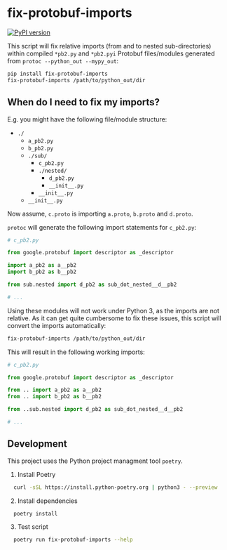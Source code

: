# fix-protobuf-imports

[![PyPI version](https://badge.fury.io/py/fix-protobuf-imports.svg)](https://badge.fury.io/py/fix-protobuf-imports)

This script will fix relative imports (from and to nested sub-directories) within compiled `*pb2.py` and `*pb2.pyi` Protobuf files/modules generated from `protoc --python_out --mypy_out`:

```bash
pip install fix-protobuf-imports
fix-protobuf-imports /path/to/python_out/dir
```

## When do I need to fix my imports?

E.g. you might have the following file/module structure:

- `./`
  - `a_pb2.py`
  - `b_pb2.py`
  - `./sub/`
    - `c_pb2.py`
    - `./nested/`
      - `d_pb2.py`
      - `__init__.py`
    - `__init__.py`
  - `__init__.py`

Now assume, `c.proto` is importing `a.proto`, `b.proto` and `d.proto`.

`protoc` will generate the following import statements for `c_pb2.py`:

```python
# c_pb2.py

from google.protobuf import descriptor as _descriptor

import a_pb2 as a__pb2
import b_pb2 as b__pb2

from sub.nested import d_pb2 as sub_dot_nested__d__pb2

# ...
```

Using these modules will not work under Python 3, as the imports are not relative. As it can get quite cumbersome to fix these issues, this script will convert the imports automatically:

```bash
fix-protobuf-imports /path/to/python_out/dir
```

This will result in the following working imports:

```python
# c_pb2.py

from google.protobuf import descriptor as _descriptor

from .. import a_pb2 as a__pb2
from .. import b_pb2 as b__pb2

from ..sub.nested import d_pb2 as sub_dot_nested__d__pb2

# ...
```

## Development
This project uses the Python project managment tool `poetry`.

1. Install Poetry
  ```sh
    curl -sSL https://install.python-poetry.org | python3 - --preview
  ```
2. Install dependencies
  ```sh
    poetry install
  ```
3. Test script
  ```sh
    poetry run fix-protobuf-imports --help
  ```
